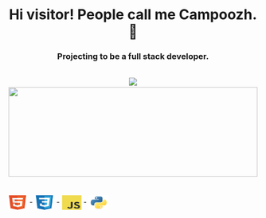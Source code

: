 
<div align="center">
  <h1>Hi visitor! People call me Campoozh. 👋</h1>
  <h3>Projecting to be a full stack developer.</h3><br/>
</div>
<div align="center">
  <img height="180em" src="https://github-readme-stats.vercel.app/api?username=campoozh&show_icons=true&theme=dark&include_all_commits=true&count_private=true"/>
  <img height="180em" width="500px" src="https://github-readme-stats.vercel.app/api/top-langs/?username=campoozh&layout=compact&langs_count=7&theme=dark"/>
</div><br>

<div style="display: inline_block"><br>
  <img align="center" alt="Campoozh-HTML" height="30" width="40" src="https://raw.githubusercontent.com/devicons/devicon/master/icons/html5/html5-original.svg"> -
  <img align="center" alt="Campoozh-CSS" height="30" width="40" src="https://raw.githubusercontent.com/devicons/devicon/master/icons/css3/css3-original.svg"> -
  <img align="center" alt="Campoozh-JS" height="30" width="40" src="https://raw.githubusercontent.com/devicons/devicon/master/icons/javascript/javascript-original.svg"> -
  <img align="center" alt="Campoozh-Python" height="30" width="40" src="https://raw.githubusercontent.com/devicons/devicon/master/icons/python/python-original.svg">
</div>
